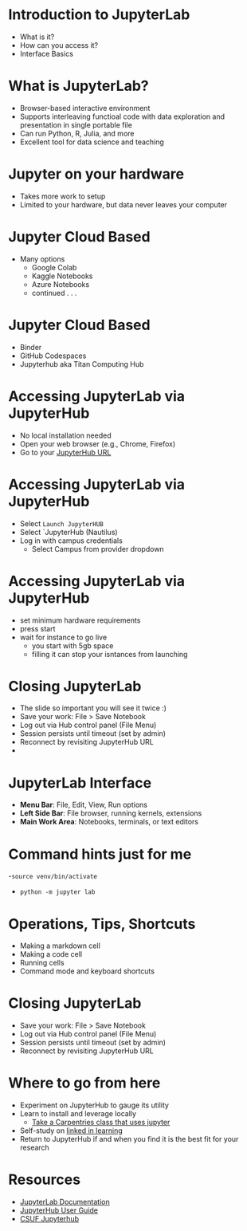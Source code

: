 # Introduction to JupyterLab
- What is it?
- How can you access it?
- Interface Basics  

# What is JupyterLab?
- Browser-based interactive environment
- Supports interleaving functioal code with data exploration and presentation in single portable file
- Can run Python, R, Julia, and more
- Excellent tool for data science and teaching

# Jupyter on your hardware
- Takes more work to setup
- Limited to your hardware, but data never leaves your computer

# Jupyter Cloud Based
- Many options
  - Google Colab
  - Kaggle Notebooks
  - Azure Notebooks
  - continued . . .
# Jupyter Cloud Based
  - Binder
  - GitHub Codespaces
  - Jupyterhub aka Titan Computing Hub

# Accessing JupyterLab via JupyterHub
- No local installation needed
- Open your web browser (e.g., Chrome, Firefox)
- Go to your [JupyterHub URL](https://www.fullerton.edu/it/services/software/jupyter)
  
# Accessing JupyterLab via JupyterHub
- Select `Launch JupyterHUB`
- Select `JupyterHub (Nautilus)
- Log in with campus credentials
  - Select Campus from provider dropdown

# Accessing JupyterLab via JupyterHub
- set minimum hardware requirements
- press start
- wait for instance to go live
    - you start with 5gb space
    - filling it can stop your isntances from launching
 
# Closing JupyterLab
- The slide so important you will see it twice :)
- Save your work: File > Save Notebook
- Log out via Hub control panel (File Menu)
- Session persists until timeout (set by admin)
- Reconnect by revisiting JupyterHub URL
- 
# JupyterLab Interface
- **Menu Bar**: File, Edit, View, Run options
- **Left Side Bar**: File browser, running kernels, extensions
- **Main Work Area**: Notebooks, terminals, or text editors

# Command hints just for me
-`source venv/bin/activate`
- `python -m jupyter lab`  

# Operations, Tips, Shortcuts
- Making a markdown cell
- Making a code cell
- Running cells
- Command mode and keyboard shortcuts

# Closing JupyterLab
- Save your work: File > Save Notebook
- Log out via Hub control panel (File Menu)
- Session persists until timeout (set by admin)
- Reconnect by revisiting JupyterHub URL

# Where to go from here
- Experiment on JupyterHub to gauge its utility
- Learn to install and leverage locally
  - [Take a Carpentries class that uses jupyter](https://carpentries.org/workshops/upcoming-workshops/)
- Self-study on [linked in learning](https://www.linkedin.com/learning/introducing-jupyter/present-data-like-a-pro-with-jupyter)
- Return to JupyterHub if and when you find it is the best fit for your research

# Resources
- [JupyterLab Documentation](https://jupyterlab.readthedocs.io/en/stable/)
- [JupyterHub User Guide](https://nationalresearchplatform.org/documentation/userdocs/jupyter/jupyterhub-service/)
- [CSUF Jupyterhub](https://www.fullerton.edu/it/services/software/jupyter/)

